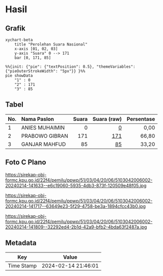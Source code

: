 # Hasil

## Grafik

```mermaid
xychart-beta
    title "Perolehan Suara Nasional"
    x-axis [01, 02, 03]
    y-axis "Suara" 0 --> 171
    bar [0, 171, 85]
```

```mermaid
%%{init: {"pie": {"textPosition": 0.5}, "themeVariables": {"pieOuterStrokeWidth": "5px"}} }%%
pie showData
    "1" : 0
    "2" : 171
    "3" : 85
```

## Tabel

| No. | Nama Paslon    | Suara | Suara (raw) | Persentase |
|:--- |:-------------- | -----:| -----------:| ----------:|
| 1   | ANIES MUHAIMIN | 0     | [0][p-1]    | 0,00       |
| 2   | PRABOWO GIBRAN | 171   | [171][p-2]  | 66,80      |
| 3   | GANJAR MAHFUD  | 85    | [85][p-3]   | 33,20      |


[p-1]: https://github.com/gigit-pemilu/pemilu-2024/blob/main/pilpres/hitung-suara/sub/51-bali/sub/03-badung/sub/04-petang/sub/2006-pangsan/sub/002-tps/sub/paslon-1.txt
[p-2]: https://github.com/gigit-pemilu/pemilu-2024/blob/main/pilpres/hitung-suara/sub/51-bali/sub/03-badung/sub/04-petang/sub/2006-pangsan/sub/002-tps/sub/paslon-2.txt
[p-3]: https://github.com/gigit-pemilu/pemilu-2024/blob/main/pilpres/hitung-suara/sub/51-bali/sub/03-badung/sub/04-petang/sub/2006-pangsan/sub/002-tps/sub/paslon-3.txt

## Foto C Plano

https://sirekap-obj-formc.kpu.go.id/22f4/pemilu/ppwp/51/03/04/20/06/5103042006002-20240214-141633--e6c19060-5935-4db3-873f-120509e48f05.jpg

https://sirekap-obj-formc.kpu.go.id/22f4/pemilu/ppwp/51/03/04/20/06/5103042006002-20240214-141717--63649e23-5f29-4758-be3a-1894cfcc43b0.jpg

https://sirekap-obj-formc.kpu.go.id/22f4/pemilu/ppwp/51/03/04/20/06/5103042006002-20240214-141809--32292ed4-2b1d-42a9-bfb2-4bda63f2487a.jpg


## Metadata

| Key        | Value               |
| ---------- | ------------------- |
| Time Stamp | 2024-02-14 21:46:01 |



